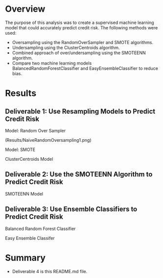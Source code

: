 # Overview

The purpose of this analysis was to create a supervised machine learning model that could accurately predict credit risk. The following methods were used:

* Oversampling using the RandomOverSampler and SMOTE algorithms.
* Undersampling using the ClusterCentroids algorithm.
* Combined approach of over/undersampling using the SMOTEENN algorithm.
* Compare two machine learning models BalancedRandomForestClassifier and EasyEnsembleClassifier to reduce bias.

# Results

## Deliverable 1: Use Resampling Models to Predict Credit Risk

Model: Random Over Sampler

(Results/NaiveRandomOversampling1.png)

Model: SMOTE

ClusterCentroids Model


## Deliverable 2: Use the SMOTEENN Algorithm to Predict Credit Risk

SMOTEENN Model

## Deliverable 3: Use Ensemble Classifiers to Predict Credit Risk

Balanced Random Forest Classifier

Easy Ensemble Classifer

# Summary

* Deliverable 4 is this README.md file.
